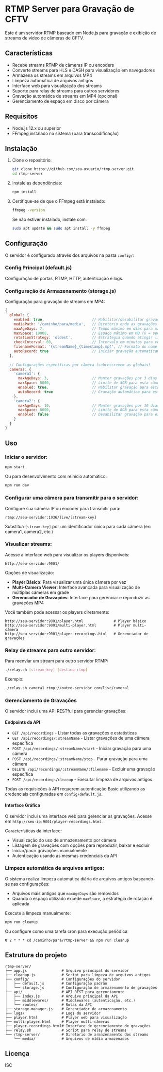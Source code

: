 # RTMP Server para Gravação de CFTV

Este é um servidor RTMP baseado em Node.js para gravação e exibição de streams de vídeo de câmeras de CFTV.

## Características

- Recebe streams RTMP de câmeras IP ou encoders
- Converte streams para HLS e DASH para visualização em navegadores
- Armazena os streams em arquivos MP4
- Limpeza automática de arquivos antigos
- Interface web para visualização dos streams
- Suporte para relay de streams para outros servidores
- Gravação automática de streams em MP4 (opcional)
- Gerenciamento de espaço em disco por câmera

## Requisitos

- Node.js 12.x ou superior
- FFmpeg instalado no sistema (para transcodificação)

## Instalação

1. Clone o repositório:
   ```bash
   git clone https://github.com/seu-usuario/rtmp-server.git
   cd rtmp-server
   ```

2. Instale as dependências:
   ```bash
   npm install
   ```

3. Certifique-se de que o FFmpeg está instalado:
   ```bash
   ffmpeg -version
   ```
   Se não estiver instalado, instale com:
   ```bash
   sudo apt update && sudo apt install -y ffmpeg
   ```

## Configuração

O servidor é configurado através dos arquivos na pasta `config/`:

### Config Principal (default.js)

Configuração de portas, RTMP, HTTP, autenticação e logs.

### Configuração de Armazenamento (storage.js)

Configuração para gravação de streams em MP4:

```javascript
{
  global: {
    enabled: true,                      // Habilitar/desabilitar gravação globalmente
    mediaPath: '/caminho/para/media',   // Diretório onde as gravações serão salvas
    maxAgeDays: 7,                      // Tempo máximo em dias para manter as gravações
    maxSpace: 10000,                    // Espaço máximo em MB (0 = sem limite)
    rotationStrategy: 'oldest',         // Estratégia quando atingir limite ('oldest' ou 'largest')
    checkInterval: 60,                  // Intervalo em minutos para verificar espaço em disco
    filenameFormat: '{streamName}_{timestamp}.mp4', // Formato do nome do arquivo
    autoRecord: true                    // Iniciar gravação automaticamente quando stream iniciar
  },
  
  // Configurações específicas por câmera (sobrescrevem as globais)
  cameras: {
    'camera1': {
      maxAgeDays: 3,                    // Manter gravações por 3 dias
      maxSpace: 5000,                   // Limite de 5GB para esta câmera
      enabled: true,                    // Habilitar gravação para esta câmera
      autoRecord: true                  // Gravação automática para esta câmera
    },
    'camera2': {
      maxAgeDays: 10,                   // Manter gravações por 10 dias
      maxSpace: 8000,                   // Limite de 8GB para esta câmera
      enabled: false                    // Desabilitar gravação para esta câmera
    }
  }
}
```

## Uso

### Iniciar o servidor:

```bash
npm start
```

Ou para desenvolvimento com reinício automático:

```bash
npm run dev
```

### Configurar uma câmera para transmitir para o servidor:

Configure sua câmera IP ou encoder para transmitir para:

```
rtmp://seu-servidor:1936/live/[stream-key]
```

Substitua `[stream-key]` por um identificador único para cada câmera (ex: camera1, camera2, etc.)

### Visualizar streams:

Acesse a interface web para visualizar os players disponíveis:

```
http://seu-servidor:9001/
```

Opções de visualização:
- **Player Básico**: Para visualizar uma única câmera por vez
- **Multi-Camera Viewer**: Interface avançada para visualização de múltiplas câmeras em grade
- **Gerenciador de Gravações**: Interface para gerenciar e reproduzir as gravações MP4

Você também pode acessar os players diretamente:
```
http://seu-servidor:9001/player.html              # Player básico
http://seu-servidor:9001/multi-player.html        # Player multi-câmera
http://seu-servidor:9001/player-recordings.html   # Gerenciador de gravações
```

### Relay de streams para outro servidor:

Para reenviar um stream para outro servidor RTMP:

```bash
./relay.sh [stream-key] [destino-rtmp]
```

Exemplo:
```bash
./relay.sh camera1 rtmp://outro-servidor.com/live/camera1
```

### Gerenciamento de Gravações

O servidor inclui uma API RESTful para gerenciar gravações:

#### Endpoints da API

- `GET /api/recordings` - Listar todas as gravações e estatísticas
- `GET /api/recordings/:streamName` - Listar gravações de uma câmera específica
- `POST /api/recordings/:streamName/start` - Iniciar gravação para uma câmera
- `POST /api/recordings/:streamName/stop` - Parar gravação para uma câmera
- `DELETE /api/recordings/:streamName/:filename` - Excluir uma gravação específica
- `POST /api/recordings/cleanup` - Executar limpeza de arquivos antigos

Todas as requisições à API requerem autenticação Basic utilizando as credenciais configuradas em `config/default.js`.

#### Interface Gráfica

O servidor inclui uma interface web para gerenciar as gravações. Acesse em `http://seu-ip:9001/player-recordings.html`.

Características da interface:
- Visualização do uso de armazenamento por câmera
- Listagem de gravações com opções para reproduzir, baixar e excluir
- Iniciar/parar gravações manualmente
- Autenticação usando as mesmas credenciais da API

### Limpeza automática de arquivos antigos:

O sistema realiza limpeza automática diária de arquivos antigos baseando-se nas configurações:
- Arquivos mais antigos que `maxAgeDays` são removidos
- Quando o espaço utilizado excede `maxSpace`, a estratégia de rotação é aplicada

Execute a limpeza manualmente:
```bash
npm run cleanup
```

Ou configure como uma tarefa cron para execução periódica:
```
0 2 * * * cd /caminho/para/rtmp-server && npm run cleanup
```

## Estrutura do projeto

```
rtmp-server/
├── app.js                # Arquivo principal do servidor
├── cleanup.js            # Script para limpeza de arquivos antigos
├── config/               # Configurações do servidor
│   ├── default.js        # Configuração padrão
│   └── storage.js        # Configuração de armazenamento de gravações
├── api/                  # API REST para gerenciamento
│   ├── index.js          # Arquivo principal da API
│   ├── middlewares/      # Middlewares (autenticação, etc.)
│   └── routes/           # Rotas da API
├── storage-manager.js    # Gerenciador de armazenamento
├── logs/                 # Logs do servidor
├── player.html           # Player web para visualização
├── multi-player.html     # Player multi-câmeras
├── player-recordings.html# Interface de gerenciamento de gravações
├── relay.sh              # Script para relay de streams
└── rtmp-server/          # Diretório de armazenamento dos streams
    └── media/            # Arquivos de mídia armazenados
```

## Licença

ISC
